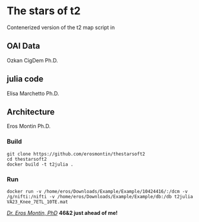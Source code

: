 # The stars of t2
Contenerized version of the t2 map script in

## OAI Data
Ozkan CigDem Ph.D.


## julia code 
Elisa Marchetto Ph.D.

## Architecture
Eros Montin Ph.D.


### Build
```
git clone https://github.com/erosmontin/thestarsoft2
cd thestarsoft2
docker build -t t2julia .

```

### Run 
```
docker run -v /home/eros/Downloads/Example/Example/10424416/:/dcm -v /g/nifti:/nifti -v /home/eros/Downloads/Example/Example/db:/db t2julia VA23_Knee_7ETL_10TE.mat
```

[*Dr. Eros Montin, PhD*](http://biodimensional.com)
**46&2 just ahead of me!**